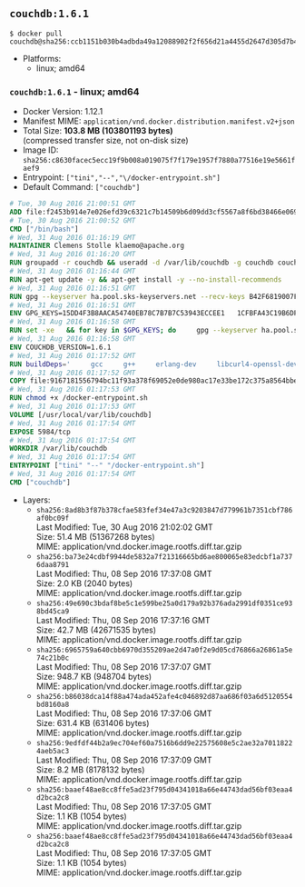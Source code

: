 ## `couchdb:1.6.1`

```console
$ docker pull couchdb@sha256:ccb1151b030b4adbda49a12088902f2f656d21a4455d2647d305d7b4875e748b
```

-	Platforms:
	-	linux; amd64

### `couchdb:1.6.1` - linux; amd64

-	Docker Version: 1.12.1
-	Manifest MIME: `application/vnd.docker.distribution.manifest.v2+json`
-	Total Size: **103.8 MB (103801193 bytes)**  
	(compressed transfer size, not on-disk size)
-	Image ID: `sha256:c8630facec5ecc19f9b008a019075f7f179e1957f7880a77516e19e5661faef9`
-	Entrypoint: `["tini","--","\/docker-entrypoint.sh"]`
-	Default Command: `["couchdb"]`

```dockerfile
# Tue, 30 Aug 2016 21:00:51 GMT
ADD file:f2453b914e7e026efd39c6321c7b14509b6d09dd3cf5567a8f6bd38466e06954 in / 
# Tue, 30 Aug 2016 21:00:52 GMT
CMD ["/bin/bash"]
# Wed, 31 Aug 2016 01:16:19 GMT
MAINTAINER Clemens Stolle klaemo@apache.org
# Wed, 31 Aug 2016 01:16:20 GMT
RUN groupadd -r couchdb && useradd -d /var/lib/couchdb -g couchdb couchdb
# Wed, 31 Aug 2016 01:16:44 GMT
RUN apt-get update -y && apt-get install -y --no-install-recommends     ca-certificates     curl     erlang-nox     libicu52     libmozjs185-1.0     libnspr4     libnspr4-0d   && rm -rf /var/lib/apt/lists/*
# Wed, 31 Aug 2016 01:16:51 GMT
RUN gpg --keyserver ha.pool.sks-keyservers.net --recv-keys B42F6819007F00F88E364FD4036A9C25BF357DD4   && curl -o /usr/local/bin/gosu -fSL "https://github.com/tianon/gosu/releases/download/1.7/gosu-$(dpkg --print-architecture)"   && curl -o /usr/local/bin/gosu.asc -fSL "https://github.com/tianon/gosu/releases/download/1.7/gosu-$(dpkg --print-architecture).asc"   && gpg --verify /usr/local/bin/gosu.asc   && rm /usr/local/bin/gosu.asc   && chmod +x /usr/local/bin/gosu   && gpg --keyserver ha.pool.sks-keyservers.net --recv-keys 6380DC428747F6C393FEACA59A84159D7001A4E5   && curl -o /usr/local/bin/tini -fSL "https://github.com/krallin/tini/releases/download/v0.9.0/tini"   && curl -o /usr/local/bin/tini.asc -fSL "https://github.com/krallin/tini/releases/download/v0.9.0/tini.asc"   && gpg --verify /usr/local/bin/tini.asc   && rm /usr/local/bin/tini.asc   && chmod +x /usr/local/bin/tini
# Wed, 31 Aug 2016 01:16:51 GMT
ENV GPG_KEYS=15DD4F3B8AACA54740EB78C7B7B7C53943ECCEE1   1CFBFA43C19B6DF4A0CA3934669C02FFDF3CEBA3   25BBBAC113C1BFD5AA594A4C9F96B92930380381   4BFCA2B99BADC6F9F105BEC9C5E32E2D6B065BFB   5D680346FAA3E51B29DBCB681015F68F9DA248BC   7BCCEB868313DDA925DF1805ECA5BCB7BB9656B0   C3F4DFAEAD621E1C94523AEEC376457E61D50B88   D2B17F9DA23C0A10991AF2E3D9EE01E47852AEE4   E0AF0A194D55C84E4A19A801CDB0C0F904F4EE9B
# Wed, 31 Aug 2016 01:16:58 GMT
RUN set -xe   && for key in $GPG_KEYS; do     gpg --keyserver ha.pool.sks-keyservers.net --recv-keys "$key";   done
# Wed, 31 Aug 2016 01:16:58 GMT
ENV COUCHDB_VERSION=1.6.1
# Wed, 31 Aug 2016 01:17:52 GMT
RUN buildDeps='     gcc     g++     erlang-dev     libcurl4-openssl-dev     libicu-dev     libmozjs185-dev     libnspr4-dev     make   '   && apt-get update && apt-get install -y --no-install-recommends $buildDeps   && curl -fSL http://apache.osuosl.org/couchdb/source/$COUCHDB_VERSION/apache-couchdb-$COUCHDB_VERSION.tar.gz -o couchdb.tar.gz   && curl -fSL https://www.apache.org/dist/couchdb/source/$COUCHDB_VERSION/apache-couchdb-$COUCHDB_VERSION.tar.gz.asc -o couchdb.tar.gz.asc   && gpg --verify couchdb.tar.gz.asc   && mkdir -p /usr/src/couchdb   && tar -xzf couchdb.tar.gz -C /usr/src/couchdb --strip-components=1   && cd /usr/src/couchdb   && ./configure --with-js-lib=/usr/lib --with-js-include=/usr/include/mozjs   && make && make install   && apt-get purge -y --auto-remove $buildDeps   && rm -rf /var/lib/apt/lists/* /usr/src/couchdb /couchdb.tar.gz*   && chown -R couchdb:couchdb     /usr/local/lib/couchdb /usr/local/etc/couchdb     /usr/local/var/lib/couchdb /usr/local/var/log/couchdb /usr/local/var/run/couchdb   && chmod -R g+rw     /usr/local/lib/couchdb /usr/local/etc/couchdb     /usr/local/var/lib/couchdb /usr/local/var/log/couchdb /usr/local/var/run/couchdb   && mkdir -p /var/lib/couchdb   && sed -e 's/^bind_address = .*$/bind_address = 0.0.0.0/' -i /usr/local/etc/couchdb/default.ini   && sed -e 's!/usr/local/var/log/couchdb/couch.log$!/dev/null!' -i /usr/local/etc/couchdb/default.ini
# Wed, 31 Aug 2016 01:17:52 GMT
COPY file:9167181556794bc11f93a378f69052e0de980ac17e33be172c375a8564bbe89a in / 
# Wed, 31 Aug 2016 01:17:53 GMT
RUN chmod +x /docker-entrypoint.sh
# Wed, 31 Aug 2016 01:17:53 GMT
VOLUME [/usr/local/var/lib/couchdb]
# Wed, 31 Aug 2016 01:17:54 GMT
EXPOSE 5984/tcp
# Wed, 31 Aug 2016 01:17:54 GMT
WORKDIR /var/lib/couchdb
# Wed, 31 Aug 2016 01:17:54 GMT
ENTRYPOINT ["tini" "--" "/docker-entrypoint.sh"]
# Wed, 31 Aug 2016 01:17:54 GMT
CMD ["couchdb"]
```

-	Layers:
	-	`sha256:8ad8b3f87b378cfae583fef34e47a3c9203847d779961b7351cbf786af0bc09f`  
		Last Modified: Tue, 30 Aug 2016 21:02:02 GMT  
		Size: 51.4 MB (51367268 bytes)  
		MIME: application/vnd.docker.image.rootfs.diff.tar.gzip
	-	`sha256:ba73e24cdbf9944de5832a7f21316665bd6ae800065e83edcbf1a7376daa8791`  
		Last Modified: Thu, 08 Sep 2016 17:37:08 GMT  
		Size: 2.0 KB (2040 bytes)  
		MIME: application/vnd.docker.image.rootfs.diff.tar.gzip
	-	`sha256:49e690c3bdaf8be5c1e599be25a0d179a92b376ada2991df0351ce938bd45ca9`  
		Last Modified: Thu, 08 Sep 2016 17:37:16 GMT  
		Size: 42.7 MB (42671535 bytes)  
		MIME: application/vnd.docker.image.rootfs.diff.tar.gzip
	-	`sha256:6965759a640cbb6970d355209ae2d47a0f2e9d05cd76866a26861a5e74c21b0c`  
		Last Modified: Thu, 08 Sep 2016 17:37:07 GMT  
		Size: 948.7 KB (948704 bytes)  
		MIME: application/vnd.docker.image.rootfs.diff.tar.gzip
	-	`sha256:b86038dca14f88a474ada452afe4c046892d87aa686f03a6d5120554bd8160a8`  
		Last Modified: Thu, 08 Sep 2016 17:37:06 GMT  
		Size: 631.4 KB (631406 bytes)  
		MIME: application/vnd.docker.image.rootfs.diff.tar.gzip
	-	`sha256:9edfdf44b2a9ec704ef60a7516b6dd9e22575608e5c2ae32a70118224aeb5ac3`  
		Last Modified: Thu, 08 Sep 2016 17:37:09 GMT  
		Size: 8.2 MB (8178132 bytes)  
		MIME: application/vnd.docker.image.rootfs.diff.tar.gzip
	-	`sha256:baaef48ae8cc8ffe5ad23f795d04341018a66e44743dad56bf03eaa4d2bca2c8`  
		Last Modified: Thu, 08 Sep 2016 17:37:05 GMT  
		Size: 1.1 KB (1054 bytes)  
		MIME: application/vnd.docker.image.rootfs.diff.tar.gzip
	-	`sha256:baaef48ae8cc8ffe5ad23f795d04341018a66e44743dad56bf03eaa4d2bca2c8`  
		Last Modified: Thu, 08 Sep 2016 17:37:05 GMT  
		Size: 1.1 KB (1054 bytes)  
		MIME: application/vnd.docker.image.rootfs.diff.tar.gzip
